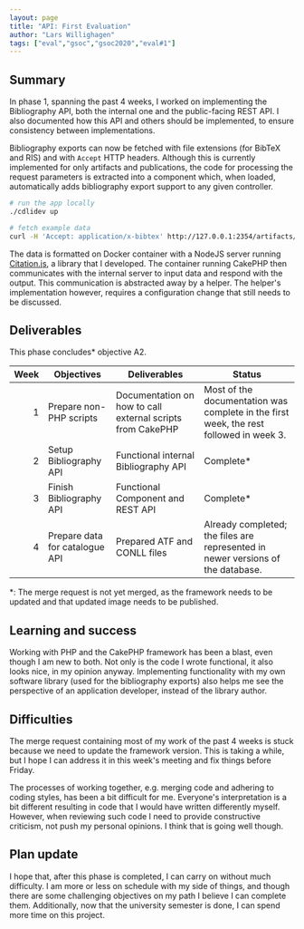 ```yaml
---
layout: page
title: "API: First Evaluation"
author: "Lars Willighagen"
tags: ["eval","gsoc","gsoc2020","eval#1"]
---
```


## Summary
In phase 1, spanning the past 4 weeks, I worked on implementing the Bibliography
API, both the internal one and the public-facing REST API. I also documented how
this API and others should be implemented, to ensure consistency between
implementations.

Bibliography exports can now be fetched with file extensions (for BibTeX and RIS)
and with `Accept` HTTP headers. Although this is currently implemented for only
artifacts and publications, the code for processing the request parameters is
extracted into a component which, when loaded, automatically adds bibliography
export support to any given controller.

```bash
# run the app locally
./cdlidev up

# fetch example data
curl -H 'Accept: application/x-bibtex' http://127.0.0.1:2354/artifacts/1
```

The data is formatted on Docker container with a NodeJS server running
[Citation.js](https://citation.js.org), a library that I developed. The container
running CakePHP then communicates with the internal server to input data and
respond with the output. This communication is abstracted away by a helper. The
helper's implementation however, requires a configuration change that still needs
to be discussed.

## Deliverables

This phase concludes\* objective A2.

| Week | Objectives | Deliverables | Status |
|-----:|------------|--------------|--------|
|    1 | Prepare non-PHP scripts | Documentation on how to call external scripts from CakePHP | Most of the documentation was complete in the first week, the rest followed in week 3. |
|    2 | Setup Bibliography API | Functional internal Bibliography API | Complete* |
|    3 | Finish Bibliography API | Functional Component and REST API | Complete* |
|    4 | Prepare data for catalogue API | Prepared ATF and CONLL files | Already completed; the files are represented in newer versions of the database. |

\*: The merge request is not yet merged, as the framework needs to be updated
    and that updated image needs to be published.

## Learning and success
Working with PHP and the CakePHP framework has been a blast, even though I am
new to both. Not only is the code I wrote functional, it also looks nice, in my
opinion anyway. Implementing functionality with my own software library (used for
the bibliography exports) also helps me see the perspective of an application
developer, instead of the library author.

## Difficulties
The merge request containing most of my work of the past 4 weeks is stuck because
we need to update the framework version. This is taking a while, but I hope I
can address it in this week's meeting and fix things before Friday.

The processes of working together, e.g. merging code and adhering to coding
styles, has been a bit difficult for me. Everyone's interpretation is a bit
different resulting in code that I would have written differently myself.
However, when reviewing such code I need to provide constructive criticism, not
push my personal opinions. I think that is going well though.

## Plan update
I hope that, after this phase is completed, I can carry on without much
difficulty. I am more or less on schedule with my side of things, and though
there are some challenging objectives on my path I believe I can complete them.
Additionally, now that the university semester is done, I can spend more time on
this project.
